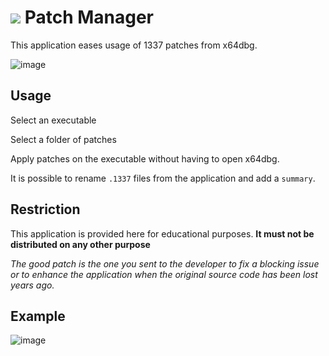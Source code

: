 # ![](https://github.com/pdulvp/apply-1337-patches/blob/master/Resources/32.png?raw=true) Patch Manager 

This application eases usage of 1337 patches from x64dbg.

![image](https://user-images.githubusercontent.com/28950124/201671141-8d19f614-2aa8-4b51-b95b-4f6696a42c18.png)

## Usage

Select an executable

Select a folder of patches

Apply patches on the executable without having to open x64dbg.

It is possible to rename `.1337` files from the application and add a `summary`.

## Restriction

This application is provided here for educational purposes. **It must not be distributed on any other purpose**

*The good patch is the one you sent to the developer to fix a blocking issue or to enhance the application when the original source code has been lost years ago.*

## Example

![image](https://user-images.githubusercontent.com/28950124/201671441-4e50fa3e-cdb0-4467-9262-2d593c01f8a0.png)


